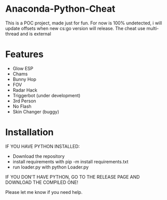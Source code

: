 # Anaconda-Python-Cheat

This is a POC project, made just for fun.
For now is 100% undetected, i will update offsets when new cs:go version will release.
The cheat use multi-thread and is external
# Features

- Glow ESP 
- Chams
- Bunny Hop
- FOV
- Radar Hack
- Triggerbot (under development)
- 3rd Person
- No Flash
- Skin Changer (buggy)

# Installation
IF YOU HAVE PYTHON INSTALLED:

- Download the repository
- install requirements with pip -m install requirements.txt
- run loader.py with python Loader.py

IF YOU DON'T HAVE PYTHON, GO TO THE RELEASE PAGE AND DOWNLOAD THE COMPILED ONE!    

Please let me know if you need help.
